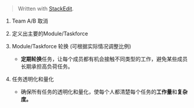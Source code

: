 


> Written with [StackEdit](https://stackedit.io/).

1. Team A/B 取消
2. 定义出主要的Module/Taskforce
3. Module/Taskforce 轮换 (可根据实际情况调整比例)
	- **定期轮换**任务，让每个成员都有机会接触不同类型的工作，避免某些成员长期承担高负荷任务。

5. 任务透明化和量化
	- 确保所有任务的透明化和量化，使每个人都清楚每个任务的**工作量**和**复杂度。**
<!--stackedit_data:
eyJoaXN0b3J5IjpbLTMwNTAyMDY4OCwtMTI4NDE1MjY2MywtMT
Y0NTQ5NDI4LC03OTU4NDI3NjMsNzMwOTk4MTE2XX0=
-->